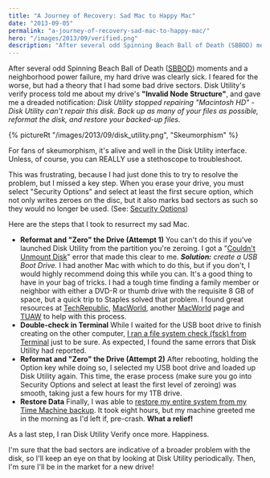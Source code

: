 ```yaml
---
title: "A Journey of Recovery: Sad Mac to Happy Mac"
date: "2013-09-05"
permalink: "a-journey-of-recovery-sad-mac-to-happy-mac/"
hero: "/images/2013/09/verified.png"
description: "After several odd Spinning Beach Ball of Death (SBBOD) moments and a neighborhood power failure, my hard drive was clearly sick. I feared for the worse."
---
```


After several odd Spinning Beach Ball of Death ([SBBOD](http://www.thexlab.com/faqs/sbbod.html)) moments and a neighborhood power failure, my hard drive was clearly sick. I feared for the worse, but had a theory that I had some bad drive sectors. Disk Utility's verify process told me about my drive's **"Invalid Node Structure"**, and gave me a dreaded notification: _Disk Utility stopped repairing "Macintosh HD" - Disk Utility can't repair this disk. Back up as many of your files as possible, reformat the disk, and restore your backed-up files._ 

{% pictureRt "/images/2013/09/disk_utility.png", "Skeumorphism" %}

For fans of skeumorphism, it's alive and well in the Disk Utility interface. Unless, of course, you can REALLY use a stethoscope to troubleshoot.

This was frustrating, because I had just done this to try to resolve the problem, but I missed a key step. When you erase your drive, you must select "Security Options" and select at least the first secure option, which not only writes zeroes on the disc, but it also marks bad sectors as such so they would no longer be used. (See: [Security Options](http://mac.tutsplus.com/tutorials/os-x/the-master-guide-to-formatting-a-hard-drive/))

Here are the steps that I took to resurrect my sad Mac.

- **Reformat and "Zero" the Drive (Attempt 1)** You can't do this if you've launched Disk Utility from the partition you're zeroing. I got a "[Couldn't Unmount Disk](http://osxdaily.com/2013/06/14/resolve-a-couldnt-unmount-disk-error-in-disk-utility/)" error that made this clear to me. _**Solution:** create a USB Boot Drive._ I had another Mac with which to do this, but if you don't, I would highly recommend doing this while you can. It's a good thing to have in your bag of tricks. I had a tough time finding a family member or neighbor with either a DVD-R or thumb drive with the requisite 8 GB of space, but a quick trip to Staples solved that problem. I found great resources at [TechRepublic](http://www.techrepublic.com/blog/apple-in-the-enterprise/how-to-create-a-bootable-usb-to-install-os-x/), [MacWorld](http://www.macworld.com/article/1161069/make_a_bootable_lion_installer.html), another [MacWorld](http://www.macworld.com/article/1160124/osxflashdrive.html) page and [TUAW](http://www.tuaw.com/2012/07/25/building-an-os-x-mountain-lion-installer-thumb-drive/) to help with this process.
- **Double-check in Terminal** While I waited for the USB boot drive to finish creating on the other computer, [I ran a file system check (fsck) from Terminal](http://www.reslabs.com.au/journal/invalid-node-structure) just to be sure. As expected, I found the same errors that Disk Utility had reported.
- **Reformat and "Zero" the Drive (Attempt 2)** After rebooting, holding the Option key while doing so, I selected my USB boot drive and loaded up Disk Utility again. This time, the erase process (make sure you go into Security Options and select at least the first level of zeroing) was smooth, taking just a few hours for my 1TB drive.
- **Restore Data** Finally, I was able to [restore my entire system from my Time Machine backup](http://support.apple.com/kb/HT1427). It took eight hours, but my machine greeted me in the morning as I'd left if, pre-crash. **What a relief!**

As a last step, I ran Disk Utility Verify once more. Happiness.

I'm sure that the bad sectors are indicative of a broader problem with the disk, so I'll keep an eye on that by looking at Disk Utility periodically. Then, I'm sure I'll be in the market for a new drive!
